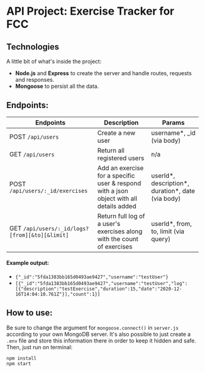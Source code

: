 # API Project: Exercise Tracker for FCC

## Technologies
A little bit of what's inside the project:
- **Node.js** and **Express** to create the server and handle routes, requests and responses.
- **Mongoose** to persist all the data.

## Endpoints:

Endpoints | Description | Params
----------|-------------|-------------
POST `/api/users` | Create a new user | username*, _id (via body)
GET `/api/users` | Return all registered users | n/a
POST `/api/users/:_id/exercises` | Add an exercise for a specific user & respond with a json object with all details added | userId*, description*, duration*, date (via body)
GET `/api/users/:_id/logs?[from][&to][&limit]` | Return full log of a user's exercises along with the count of exercises | userId*, from, to, limit (via query)

#### Example output:
* `{"_id":"5fda1383bb165d0493ae9427","username":"testUser"}`
* `[{"_id":"5fda1383bb165d0493ae9427","username":"testUser","log":[{"description":"testExercise","duration":15,"date":"2020-12-16T14:04:10.761Z"}],"count":1}]`

## How to use:
Be sure to change the argument for `mongoose.connect()` in `server.js` according to your own MongoDB server. It's also possible to just create a `.env` file and store this information there in order to keep it hidden and safe. Then, just run on terminal:
```
npm install
npm start
```
